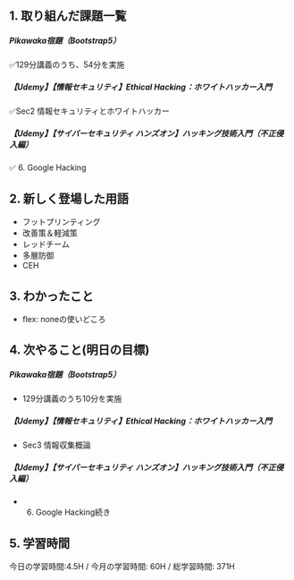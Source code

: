 ## 1. 取り組んだ課題一覧
##### Pikawaka宿題（Bootstrap5）
✅129分講義のうち、54分を実施

##### 【Udemy】【情報セキュリティ】Ethical Hacking：ホワイトハッカー入門
✅Sec2 情報セキュリティとホワイトハッカー

##### 【Udemy】【サイバーセキュリティ ハンズオン】ハッキング技術入門（不正侵入編）
✅ 6. Google Hacking

## 2. 新しく登場した用語
- フットプリンティング
- 改善策＆軽減策
- レッドチーム
- 多層防御
- CEH

## 3. わかったこと
- flex: noneの使いどころ

## 4. 次やること(明日の目標) 
##### Pikawaka宿題（Bootstrap5）
- 129分講義のうち10分を実施
  
##### 【Udemy】【情報セキュリティ】Ethical Hacking：ホワイトハッカー入門
- Sec3 情報収集概論

##### 【Udemy】【サイバーセキュリティ ハンズオン】ハッキング技術入門（不正侵入編）
- 6. Google Hacking続き

## 5. 学習時間
今日の学習時間:4.5H / 今月の学習時間: 60H / 総学習時間: 371H　
